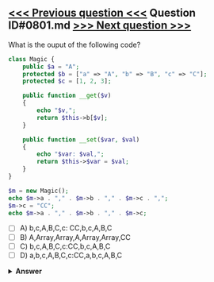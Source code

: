 [<<< Previous question <<<](0800.md)   Question ID#0801.md   [>>> Next question >>>](0802.md)
---

What is the ouput of the following code?

```php
class Magic {
    public $a = "A";
    protected $b = ["a" => "A", "b" => "B", "c" => "C"];
    protected $c = [1, 2, 3];

    public function __get($v)
    {
        echo "$v,";
        return $this->b[$v];
    }

    public function __set($var, $val)
    {
        echo "$var: $val,";
        return $this->$var = $val;
    }
}

$m = new Magic();
echo $m->a . "," . $m->b . "," . $m->c . ",";
$m->c = "CC";
echo $m->a . "," . $m->b . "," . $m->c;
```

- [ ] A) b,c,A,B,C,c: CC,b,c,A,B,C
- [ ] B) A,Array,Array,A,Array,Array,CC
- [ ] C) b,c,A,B,C,c:CC,b,c,A,B,C
- [ ] D) a,b,c,A,B,C,c:CC,a,b,c,A,B,C

<details><summary><b>Answer</b></summary>
<p>
  Answer: <strong>A</strong>
</p>
</details>
